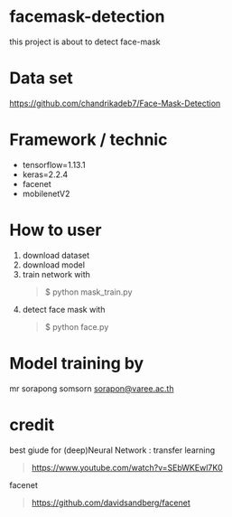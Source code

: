 # facemask-detection

this project is about to detect face-mask

# Data set
https://github.com/chandrikadeb7/Face-Mask-Detection

# Framework / technic
- tensorflow=1.13.1 
- keras=2.2.4
- facenet 
- mobilenetV2

# How to user
1. download dataset
2. download model
3. train network with
    > $ python mask_train.py
4. detect face mask with
    > $ python face.py

# Model training by
mr sorapong somsorn
sorapon@varee.ac.th

# credit
best giude for (deep)Neural Network : transfer learning
> https://www.youtube.com/watch?v=SEbWKEwl7K0

facenet
> https://github.com/davidsandberg/facenet
